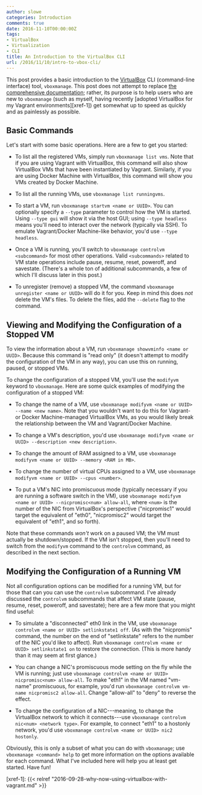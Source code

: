 ```yaml
---
author: slowe
categories: Introduction
comments: true
date: 2016-11-10T00:00:00Z
tags:
- VirtualBox
- Virtualization
- CLI
title: An Introduction to the VirtualBox CLI
url: /2016/11/10/intro-to-vbox-cli/
---
```


This post provides a basic introduction to the [VirtualBox][link-1] CLI (command-line interface) tool, `vboxmanage`. This post does not attempt to replace [the comprehensive documentation][link-2]; rather, its purpose is to help users who are new to `vboxmanage` (such as myself, having recently [adopted VirtualBox for my Vagrant environments][xref-1]) get somewhat up to speed as quickly and as painlessly as possible.

## Basic Commands

Let's start with some basic operations. Here are a few to get you started:

* To list all the registered VMs, simply run `vboxmanage list vms`. Note that if you are using Vagrant with VirtualBox, this command will also show VirtualBox VMs that have been instantiated by Vagrant. Similarly, if you are using Docker Machine with VirtualBox, this command will show you VMs created by Docker Machine.

* To list all the running VMs, use `vboxmanage list runningvms`.

* To start a VM, run `vboxmanage startvm <name or UUID>`. You can optionally specify a `--type` parameter to control how the VM is started. Using `--type gui` will show it via the host GUI; using `--type headless` means you'll need to interact over the network (typically via SSH). To emulate Vagrant/Docker Machine-like behavior, you'd use `--type headless`.

* Once a VM is running, you'll switch to `vboxmanage controlvm <subcommand>` for most other operations. Valid `<subcommands>` related to VM state operations include pause, resume, reset, poweroff, and savestate. (There's a whole ton of additional subcommands, a few of which I'll discuss later in this post.)

* To unregister (remove) a stopped VM, the command `vboxmanage unregister <name or UUID>` will do it for you. Keep in mind this does _not_ delete the VM's files. To delete the files, add the `--delete` flag to the command.

## Viewing and Modifying the Configuration of a Stopped VM

To view the information about a VM, run `vboxmanage showvminfo <name or UUID>`. Because this command is "read only" (it doesn't attempt to modify the configuration of the VM in any way), you can use this on running, paused, or stopped VMs.

To change the configuration of a stopped VM, you'll use the `modifyvm` keyword to `vboxmanage`. Here are some quick examples of modifying the configuration of a stopped VM:

* To change the name of a VM, use `vboxmanage modifyvm <name or UUID> --name <new name>`. Note that you wouldn't want to do this for Vagrant- or Docker Machine-managed VirtualBox VMs, as you would likely break the relationship between the VM and Vagrant/Docker Machine.

* To change a VM's description, you'd use `vboxmanage modifyvm <name or UUID> --description <new description>`.

* To change the amount of RAM assigned to a VM, use `vboxmanage modifyvm <name or UUID> --memory <RAM in MB>`.

* To change the number of virtual CPUs assigned to a VM, use `vboxmanage modifyvm <name or UUID> --cpus <number>`.

* To put a VM's NIC into promiscuous mode (typically necessary if you are running a software switch in the VM), use `vboxmanage modifyvm <name or UUID> --nicpromisc<num> allow-all`, where `<num>` is the number of the NIC from VirtualBox's perspective ("nicpromisc1" would target the equivalent of "eth0", "nicpromisc2" would target the equivalent of "eth1", and so forth).

Note that these commands _won't_ work on a paused VM; the VM must actually be shutdown/stopped. If the VM isn't stopped, then you'll need to switch from the `modifyvm` command to the `controlvm` command, as described in the next section.

## Modifying the Configuration of a Running VM

Not all configuration options can be modified for a running VM, but for those that can you can use the `controlvm` subcommand. I've already discussed the `controlvm` subcommands that affect VM state (pause, resume, reset, poweroff, and savestate); here are a few more that you might find useful:

* To simulate a "disconnected" eth0 link in the VM, use `vboxmanage controlvm <name or UUID> setlinkstate1 off`. (As with the "nicpromis" command, the number on the end of "setlinkstate" refers to the number of the NIC you'd like to affect). Run `vboxmanage controlvm <name or UUID> setlinkstate1 on` to restore the connection. (This is more handy than it may seem at first glance.)

* You can change a NIC's promiscuous mode setting on the fly while the VM is running; just use `vboxmanage controlvm <name or UUID> nicpromisc<num> allow-all`. To make "eth1" in the VM named "vm-name" promiscuous, for example, you'd run `vboxmanage controlvm vm-name nicpromisc2 allow-all`. Change "allow-all" to "deny" to reverse the effect.

* To change the configuration of a NIC---meaning, to change the VirtualBox network to which it connects---use `vboxmanage controlvm nic<num> <network type>`. For example, to connect "eth1" to a hostonly network, you'd use `vboxmanage controlvm <name or UUID> nic2 hostonly`.

Obviously, this is only a subset of what you can do with `vboxmanage`; use `vboxmanage <command> help` to get more information on the options available for each command. What I've included here will help you at least get started. Have fun!



[link-1]: https://www.virtualbox.org/
[link-2]: https://www.virtualbox.org/manual/UserManual.html
[xref-1]: {{< relref "2016-09-28-why-now-using-virtualbox-with-vagrant.md" >}}
